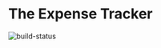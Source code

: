 The Expense Tracker
===================

![build-status](https://travis-ci.org/tanayseven/TheExpenseTracker.svg?branch=master)
